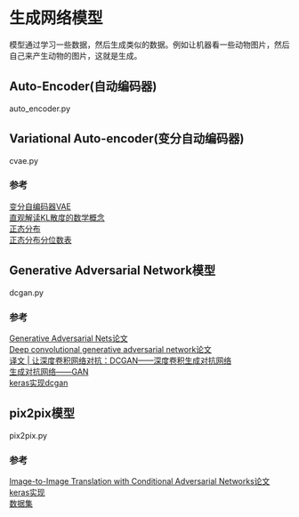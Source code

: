 # 生成网络模型
模型通过学习一些数据，然后生成类似的数据。例如让机器看一些动物图片，然后自己来产生动物的图片，这就是生成。

## Auto-Encoder(自动编码器)
auto_encoder.py

## Variational Auto-encoder(变分自动编码器)
cvae.py
### 参考
[变分自编码器VAE](https://blog.csdn.net/c9Yv2cf9I06K2A9E/article/details/79675832)<br>
[直观解读KL散度的数学概念](https://www.jianshu.com/p/7b7c0777f74d)<br>
[正态分布](https://blog.csdn.net/hhaowang/article/details/83898881)<br>
[正态分布分位数表](https://blog.csdn.net/lanchunhui/article/details/51754055)

## Generative Adversarial Network模型
dcgan.py
### 参考
[Generative Adversarial Nets论文](https://arxiv.org/pdf/1406.2661.pdf)<br>
[Deep convolutional generative adversarial network论文](https://arxiv.org/pdf/1511.06434.pdf)<br>
[译文 | 让深度卷积网络对抗：DCGAN——深度卷积生成对抗网络](https://ask.julyedu.com/question/7681)<br>
[生成对抗网络——GAN](https://blog.csdn.net/leviopku/article/details/81292192)<br>
[keras实现dcgan](https://colab.research.google.com/github/tensorflow/docs/blob/master/site/en/r2/tutorials/generative/dcgan.ipynb#scrollTo=rF2x3qooyBTI)


## pix2pix模型
pix2pix.py
### 参考
[Image-to-Image Translation with Conditional Adversarial Networks论文](https://arxiv.org/abs/1611.07004)<br>
[keras实现](https://colab.research.google.com/github/tensorflow/docs/blob/master/site/en/r2/tutorials/generative/pix2pix.ipynb#scrollTo=0FMYgY_mPfTi)<br>
[数据集](https://www.kaggle.com/vikramtiwari/pix2pix-dataset)

